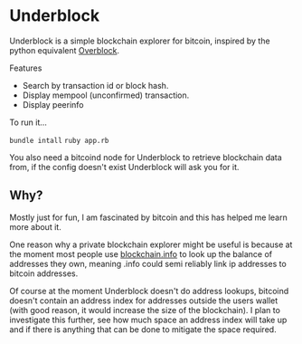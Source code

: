 Underblock
==========

Underblock is a simple blockchain explorer for bitcoin, inspired by the python equivalent [Overblock](https://github.com/realazthat/overblock).

Features
* Search by transaction id or block hash.
* Display mempool (unconfirmed) transaction.
* Display peerinfo

To run it...

  `bundle intall`
  `ruby app.rb`

You also need a bitcoind node for Underblock to retrieve blockchain data from, if the config doesn't exist Underblock will ask you for it.

Why?
----

Mostly just for fun, I am fascinated by bitcoin and this has helped me learn more about it.

One reason why a private blockchain explorer might be useful is because at the moment most people use [blockchain.info](https://blockchain.info) to look up the balance of addresses they own, meaning .info could semi reliably link ip addresses to bitcoin addresses.

Of course at the moment Underblock doesn't do address lookups, bitcoind doesn't contain an address index for addresses outside the users wallet (with good reason, it would increase the size of the blockchain).  I plan to investigate this further, see how much space an address index will take up and if there is anything that can be done to mitigate the space required.
